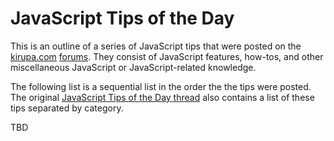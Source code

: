 # JavaScript Tips of the Day

This is an outline of a series of JavaScript tips that were posted on the [kirupa.com](https://kirupa.com/) [forums](https://forum.kirupa.com/). They consist of JavaScript features, how-tos, and other miscellaneous JavaScript or JavaScript-related knowledge.

The following list is a sequential list in the order the the tips were posted. The original [JavaScript Tips of the Day thread](https://forum.kirupa.com/t/javascript-tips-of-the-day/641803/1) also contains a list of these tips separated by category.

TBD
